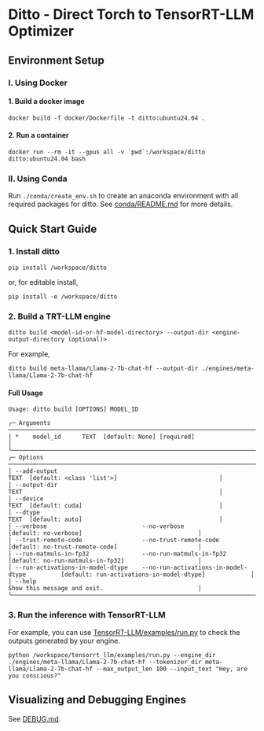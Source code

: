 # Ditto - Direct Torch to TensorRT-LLM Optimizer

## Environment Setup
### I. Using Docker
#### 1. Build a docker image
```
docker build -f docker/Dockerfile -t ditto:ubuntu24.04 .
```

#### 2. Run a container
```
docker run --rm -it --gpus all -v `pwd`:/workspace/ditto ditto:ubuntu24.04 bash
```

### II. Using Conda
Run `./conda/create_env.sh` to create an anaconda environment with all required packages for ditto.
See [conda/README.md](./conda/README.md) for more details.


## Quick Start Guide
### 1. Install ditto
```
pip install /workspace/ditto
```
or, for editable install,
```
pip install -e /workspace/ditto
```

### 2. Build a TRT-LLM engine
```
ditto build <model-id-or-hf-model-directory> --output-dir <engine-output-directory (optional)>
```
For example,
```
ditto build meta-llama/Llama-2-7b-chat-hf --output-dir ./engines/meta-llama/Llama-2-7b-chat-hf
```

#### Full Usage
```
Usage: ditto build [OPTIONS] MODEL_ID                                                                                                    
                                                                                                                                          
╭─ Arguments ────────────────────────────────────────────────────────────────────────────────────────────────────────────────────────────╮
│ *    model_id      TEXT  [default: None] [required]                                                                                    │
╰────────────────────────────────────────────────────────────────────────────────────────────────────────────────────────────────────────╯
╭─ Options ──────────────────────────────────────────────────────────────────────────────────────────────────────────────────────────────╮
│ --add-output                                                               TEXT  [default: <class 'list'>]                             │
│ --output-dir                                                               TEXT                                                        │
│ --device                                                                   TEXT  [default: cuda]                                       │
│ --dtype                                                                    TEXT  [default: auto]                                       │
│ --verbose                           --no-verbose                                 [default: no-verbose]                                 │
│ --trust-remote-code                 --no-trust-remote-code                       [default: no-trust-remote-code]                       │
│ --run-matmuls-in-fp32               --no-run-matmuls-in-fp32                     [default: no-run-matmuls-in-fp32]                     │
│ --run-activations-in-model-dtype    --no-run-activations-in-model-dtype          [default: run-activations-in-model-dtype]             │
│ --help                                                                           Show this message and exit.                           │
╰────────────────────────────────────────────────────────────────────────────────────────────────────────────────────────────────────────╯
```


### 3. Run the inference with TensorRT-LLM
For example, you can use [TensorRT-LLM/examples/run.py](https://github.com/NVIDIA/TensorRT-LLM/blob/42a7b0922fc9e095f173eab9a7efa0bcdceadd0d/examples/run.py) to check the outputs generated by your engine.

```
python /workspace/tensorrt_llm/examples/run.py --engine_dir ./engines/meta-llama/Llama-2-7b-chat-hf --tokenizer_dir meta-llama/Llama-2-7b-chat-hf --max_output_len 100 --input_text "Hey, are you conscious?"
```


## Visualizing and Debugging Engines
See [DEBUG.md](./DEBUG.md).
